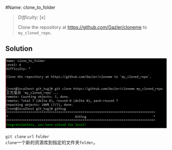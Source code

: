#Name: clone_to_folder    

>*Difficulty:* [x]  
>
>Clone the repository at https://github.com/Gazler/cloneme to `my_cloned_repo`.
  
Solution  
-------------------------
![level6_0](images/level6_0.png)  

`git clone` `url` `folder`  
`clone`一个新的资源库到指定的文件夹`folder`。  

